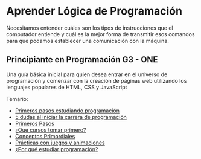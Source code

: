 # Aprender Lógica de Programación
Necesitamos entender cuáles son los tipos de instrucciones que el computador entiende y cuál es la mejor forma de transmitir esos comandos para que podamos establecer una comunicación con la máquina.

## Principiante en Programación G3 - ONE
Una guía básica inicial para quien desea entrar en el universo de programación y comenzar con la creación de páginas web utilizando los lenguajes populares de HTML, CSS y JavaScript

Temario: 
 - [Primeros pasos estudiando programación](./)
 - [5 dudas al iniciar la carrera de programación](./)
 - [Primeros Pasos](./)
 - [¿Qué cursos tomar primero?](./)
 - [Conceptos Primordiales](./)
 - [Prácticas con juegos y animaciones](./)
 - [¿Por qué estudiar programación?](./)
  